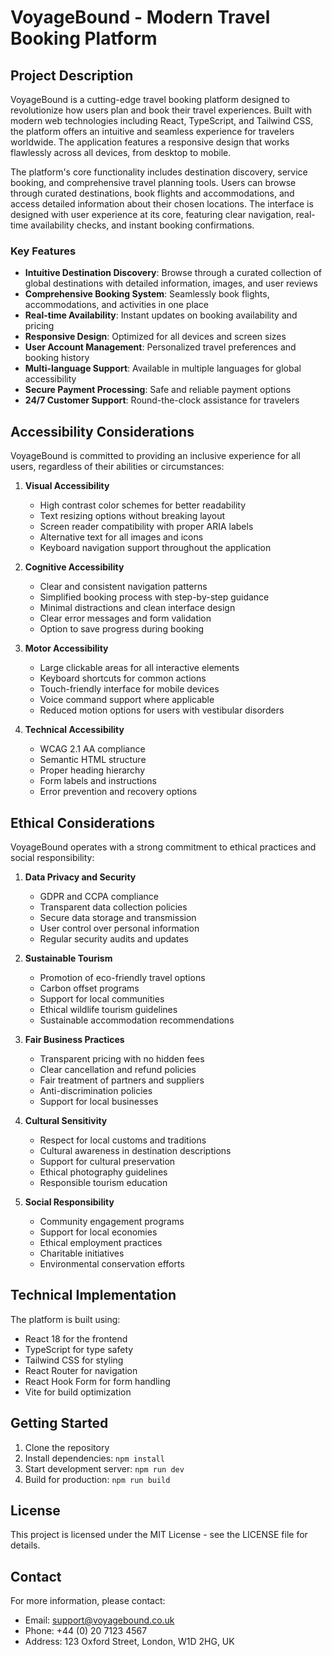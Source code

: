 # VoyageBound - Modern Travel Booking Platform

## Project Description
VoyageBound is a cutting-edge travel booking platform designed to revolutionize how users plan and book their travel experiences. Built with modern web technologies including React, TypeScript, and Tailwind CSS, the platform offers an intuitive and seamless experience for travelers worldwide. The application features a responsive design that works flawlessly across all devices, from desktop to mobile.

The platform's core functionality includes destination discovery, service booking, and comprehensive travel planning tools. Users can browse through curated destinations, book flights and accommodations, and access detailed information about their chosen locations. The interface is designed with user experience at its core, featuring clear navigation, real-time availability checks, and instant booking confirmations.

### Key Features
- **Intuitive Destination Discovery**: Browse through a curated collection of global destinations with detailed information, images, and user reviews
- **Comprehensive Booking System**: Seamlessly book flights, accommodations, and activities in one place
- **Real-time Availability**: Instant updates on booking availability and pricing
- **Responsive Design**: Optimized for all devices and screen sizes
- **User Account Management**: Personalized travel preferences and booking history
- **Multi-language Support**: Available in multiple languages for global accessibility
- **Secure Payment Processing**: Safe and reliable payment options
- **24/7 Customer Support**: Round-the-clock assistance for travelers

## Accessibility Considerations
VoyageBound is committed to providing an inclusive experience for all users, regardless of their abilities or circumstances:

1. **Visual Accessibility**
   - High contrast color schemes for better readability
   - Text resizing options without breaking layout
   - Screen reader compatibility with proper ARIA labels
   - Alternative text for all images and icons
   - Keyboard navigation support throughout the application

2. **Cognitive Accessibility**
   - Clear and consistent navigation patterns
   - Simplified booking process with step-by-step guidance
   - Minimal distractions and clean interface design
   - Clear error messages and form validation
   - Option to save progress during booking

3. **Motor Accessibility**
   - Large clickable areas for all interactive elements
   - Keyboard shortcuts for common actions
   - Touch-friendly interface for mobile devices
   - Voice command support where applicable
   - Reduced motion options for users with vestibular disorders

4. **Technical Accessibility**
   - WCAG 2.1 AA compliance
   - Semantic HTML structure
   - Proper heading hierarchy
   - Form labels and instructions
   - Error prevention and recovery options

## Ethical Considerations
VoyageBound operates with a strong commitment to ethical practices and social responsibility:

1. **Data Privacy and Security**
   - GDPR and CCPA compliance
   - Transparent data collection policies
   - Secure data storage and transmission
   - User control over personal information
   - Regular security audits and updates

2. **Sustainable Tourism**
   - Promotion of eco-friendly travel options
   - Carbon offset programs
   - Support for local communities
   - Ethical wildlife tourism guidelines
   - Sustainable accommodation recommendations

3. **Fair Business Practices**
   - Transparent pricing with no hidden fees
   - Clear cancellation and refund policies
   - Fair treatment of partners and suppliers
   - Anti-discrimination policies
   - Support for local businesses

4. **Cultural Sensitivity**
   - Respect for local customs and traditions
   - Cultural awareness in destination descriptions
   - Support for cultural preservation
   - Ethical photography guidelines
   - Responsible tourism education

5. **Social Responsibility**
   - Community engagement programs
   - Support for local economies
   - Ethical employment practices
   - Charitable initiatives
   - Environmental conservation efforts

## Technical Implementation
The platform is built using:
- React 18 for the frontend
- TypeScript for type safety
- Tailwind CSS for styling
- React Router for navigation
- React Hook Form for form handling
- Vite for build optimization

## Getting Started
1. Clone the repository
2. Install dependencies: `npm install`
3. Start development server: `npm run dev`
4. Build for production: `npm run build`

## License
This project is licensed under the MIT License - see the LICENSE file for details.

## Contact
For more information, please contact:
- Email: support@voyagebound.co.uk
- Phone: +44 (0) 20 7123 4567
- Address: 123 Oxford Street, London, W1D 2HG, UK 